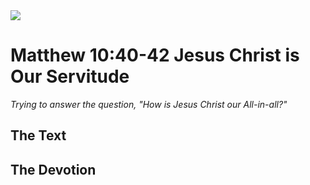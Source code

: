 <img class="intro-right" src="/images/art-matthew.jpg">

# Matthew 10:40-42 Jesus Christ is Our Servitude

*Trying to answer the question, "How is Jesus Christ our All-in-all?"*

## The Text

## The Devotion